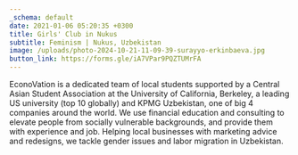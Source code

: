 ```yaml
---
_schema: default
date: 2021-01-06 05:20:35 +0300
title: Girls' Club in Nukus
subtitle: Feminism | Nukus, Uzbekistan
image: /uploads/photo-2024-10-21-11-09-39-surayyo-erkinbaeva.jpg
button_link: https://forms.gle/iA7VPar9PQZTUMrFA
---
```

EconoVation is a dedicated team of local students supported by a Central Asian Student Association at the University of California, Berkeley, a leading US university (top 10 globally) and KPMG Uzbekistan, one of big 4 companies around the world. We use financial education and consulting to elevate people from socially vulnerable backgrounds, and provide them with experience and job. Helping local businesses with marketing advice and redesigns, we tackle gender issues and labor migration in Uzbekistan.

&nbsp;